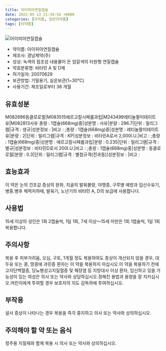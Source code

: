 ```yaml
---
title: 아이피아연질캡슐
date: 2022-05-13 21:34:54 +0800
categories: [의약품, 일반의약품]
tags: [의약품]
---
```

![아이피아연질캡슐](https://nedrug.mfds.go.kr/pbp/cmn/itemImageDownload/154653003766800175)

- 약이름: 아이피아연질캡슐
- 제조사: 경남제약(주)
- 성상: 녹색의 점조성 내용물이 든 암갈색의 타원형 연질캡슐
- 약효분류명: 비타민 A 및 D제
- 허가일자: 20070629
- 보관방법: 기밀용기, 실온보관(1~30℃)
- 사용기간: 제조일로부터 36 개월
## 유효성분
M082696동클로로필|M083515에르고칼시페롤과립|M243499레티놀팔미테이트유|M082813사유
총량 : 1캡슐(668mg)중|성분명 : 사유|분량 : 296.7|단위 : 밀리그램|규격 : 생규|성분정보 : |비고 : ;총량 : 1캡슐(668mg)중|성분명 : 레티놀팔미테이트유|분량 : 2|단위 : 밀리그램|규격 : KP|성분정보 : 비타민A로서 2,000I.U.|비고 : ;총량 : 1캡슐(668mg)중|성분명 : 에르고칼시페롤과립|분량 : 0.235|단위 : 밀리그램|규격 : 별규|성분정보 : 비타민D로서 200I.U.|비고 : ;총량 : 1캡슐(668mg)중|성분명 : 동클로로필|분량 : 0.3|단위 : 밀리그램|규격 : 별첨규격(전과동)|성분정보 : |비고 :
## 효능효과
이 약은 눈의 건조감 증상의 완화, 치골의 발육불량, 야맹증, 구루병 예방과 임신수유기, 병중.병후 체력저하때, 발육기, 노년기의 비타민 A, D의 보급에 사용합니다.
## 사용법
15세 이상의 성인은 1회 2캡슐씩, 1일 1회, 7세 이상～15세 미만은 1회 1캡슐씩, 1일 1회 복용합니다.
## 주의사항
복용 후 피부가려움, 오심, 구토, 1개월 정도 복용하여도 증상이 개선되지 않을 경우, 대두유 또는 콩, 땅콩에 과민증 환자는 이 약을 복용하지 마십시오.이 약을 복용하기 전에 고지단백혈증, 당뇨병성고지질혈증 및 췌장염 등 지방대사 이상 환자, 임신하고 있을 가능성이 있는 여성은 의사 또는 약사와 상담하십시오.정해진 용법과 용량을 잘 지키십시오.어린이에게 투여할 경우 보호자의 지도 감독하에 투여하십시오.
## 부작용
설사 증상이 나타나는 경우 복용을 즉각 중지하고 의사 또는 약사와 상의하십시오.
## 주의해야 할 약 또는 음식
정주용 지질제와 함께 복용 시 의사 또는 약사와 상의하십시오.

